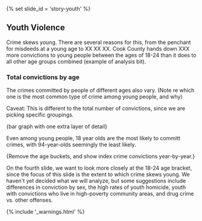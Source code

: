 {% set slide_id = 'story-youth' %}

## Youth Violence	

Crime skews young. There are several reasons for this, from the penchant for misdeeds at a young age to XX XX XX. Cook County hands down XXX more convictions to young people between the ages of 18-24 than it does to all other age groups combined (example of analysis bit). 

### Total convictions by age

<div class="chart" id="convictions-by-age-chart"></div>

The crimes committed by people of different ages also vary. (Note re which one is the most common type of crime among young people, and why) 

Caveat: This is different to the total number of convictions, since we are picking specific groupings.

{bar graph with one extra layer of detail}

Even among young people, 18 year olds are the most likely to committ crimes, with 94-year-olds seemingly the least likely. 

{Remove the age buckets, and show index crime convictions year-by-year.}

On the fourth slide, we want to look more closely at the 18-24 age bracket, since the focus of this slide is the extent to which crime skews young. We haven't yet decided what we will analyze, but some suggestions include differences in conviction by sex, the high rates of youth homicide, youth with convictions who live in high-poverty
community areas, and drug crime vs. other offenses.

{% include '_warnings.html' %}
